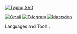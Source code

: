 <a href="https://git.io/typing-svg"><img src="https://readme-typing-svg.herokuapp.com?font=Fira+Code&pause=1000&color=119810&random=false&width=435&lines=Hi+there+%F0%9F%91%8B++I'm+Vadim" alt="Typing SVG" /></a>

<a href="mailto:vadim.nikitin@live.com">
  <img src="https://img.shields.io/badge/Gmail-darkgreen?style=for-the-badge&logo=Gmail&logoColor=white" alt="Gmail"/></a>
  <a href="https://t.me/nikitin_vadim">
  <img src="https://img.shields.io/badge/Telegram-darkgreen?style=for-the-badge&logo=Telegram&logoColor=white" alt="Telegram"/></a>
  <a href="https://mastodon.social/@nikitin">
  <img src="https://img.shields.io/badge/Mastodon-darkgreen?style=for-the-badge&logo=Mastodon&logoColor=white" alt="Mastodon"/></a>



  <a/> Languages and Tools : </a>


<!--
**NIKITIN-VADIM/NIKITIN-VADIM** is a ✨ _special_ ✨ repository because its `README.md` (this file) appears on your GitHub profile.

Here are some ideas to get you started:

- 🔭 I’m currently working on ...
- 🌱 I’m currently learning ...
- 👯 I’m looking to collaborate on ...
- 🤔 I’m looking for help with ...
- 💬 Ask me about ...
- 📫 How to reach me: ...
- 😄 Pronouns: ...
- ⚡ Fun fact: ...
-->
